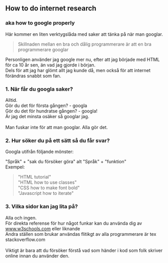 ## How to do internet research
### aka how to google properly

Här kommer en liten verktygslåda med saker att tänka på när man googlar.

> Skillnaden mellan en bra och dålig programmerare är att en bra programmerare googlar

Personligen använder jag google mer nu, efter att jag började med HTML för ca 10 år sen, än vad jag gjorde i början.<br>
Dels för att jag har glömt allt jag kunde då, men också för att internet förändras snabbt som fan.

### 1. När får du googla saker?
Alltid. <br>
Gör du det för första gången? - googla <br>
Gör du det för hundratse gången? - googla!<br>
Är jag det minsta osäker så googlar jag.<br>
<br>
Man fuskar inte för att man googlar. Alla gör det.

### 2. Hur söker du på ett sätt så du får svar?
Googla utifrån följande mönster:

"Språk" + "sak du försöker göra" alt "Språk" + "funktion"<br>
Exempel:
> "HTML tutorial"<br>
> "HTML how to use classes"<br>
> "CSS how to make font bold" <br>
> "Javascript how to iterate"

### 3. Vilka sidor kan jag lita på?
Alla och ingen. <br>
För direkta referense för hur något funkar kan du använda dig av www.w3schools.com eller liknande <br>
Andra ställen som brukar användas flitikgt av alla programmerare är tex stackoverflow.com<br>
<br>
Viktigt är bara att du försöker förstå vad som händer i kod som folk skriver online innan du använder den.